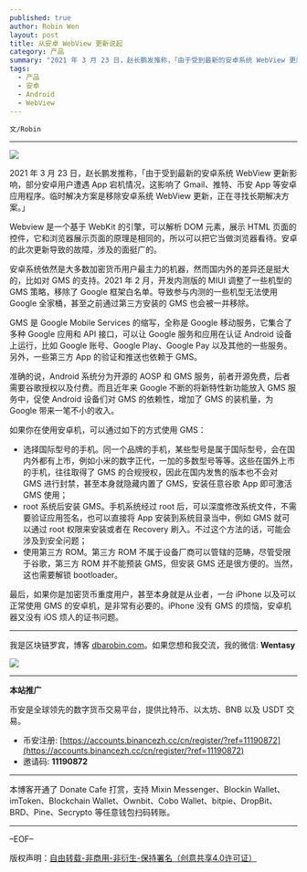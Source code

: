 ```yaml
---
published: true
author: Robin Wen
layout: post
title: 从安卓 WebView 更新说起
category: 产品
summary: "2021 年 3 月 23 日，赵长鹏发推称，「由于受到最新的安卓系统 WebView 更新影响，部分安卓用户遭遇 App 宕机情况，这影响了 Gmail、推特、币安 App 等安卓应用程序。临时解决方案是移除安卓系统 WebView 更新，正在寻找长期解决方案。」最后，如果你是加密货币重度用户，甚至本身就是从业者，一台 iPhone 以及可以正常使用 GMS 的安卓机，是非常有必要的。iPhone 没有 GMS 的烦恼，安卓机器又没有 iOS 烦人的证书问题。"
tags:
  - 产品
  - 安卓
  - Android
  - WebView
---
```


`文/Robin`

***

![](https://cdn.dbarobin.com/0qelfb8.png)

2021 年 3 月 23 日，赵长鹏发推称，「由于受到最新的安卓系统 WebView 更新影响，部分安卓用户遭遇 App 宕机情况，这影响了 Gmail、推特、币安 App 等安卓应用程序。临时解决方案是移除安卓系统 WebView 更新，正在寻找长期解决方案。」

Webview 是一个基于 WebKit 的引擎，可以解析 DOM 元素，展示 HTML 页面的控件，它和浏览器展示页面的原理是相同的，所以可以把它当做浏览器看待。安卓的此次更新导致的故障，涉及的面挺广的。

安卓系统依然是大多数加密货币用户最主力的机器，然而国内外的差异还是挺大的，比如对 GMS 的支持。2021 年 2 月，开发内测版的 MIUI 调整了一些机型的 GMS 策略，移除了 Google 框架白名单。导致参与内测的一些机型无法使用 Google 全家桶，甚至之前通过第三方安装的 GMS 也会被一并移除。

GMS 是 Google Mobile Services 的缩写，全称是 Google 移动服务，它集合了多种 Google 应用和 API 接口，可以让 Google 服务和应用在认证 Android 设备上运行，比如 Google 账号、Google Play、Google Pay 以及其他的一些服务。另外，一些第三方 App 的验证和推送也依赖于 GMS。

准确的说，Android 系统分为开源的 AOSP 和 GMS 服务，前者开源免费，后者需要谷歌授权以及付费。而且近年来 Google 不断的将新特性新功能放入 GMS 服务中，促使 Android 设备们对 GMS 的依赖性，增加了 GMS 的装机量，为 Google 带来一笔不小的收入。

如果你在使用安卓机，可以通过如下的方式使用 GMS：

* 选择国际型号的手机。同一个品牌的手机，某些型号是属于国际型号，会在国内外都有上市，例如小米的数字正代，一加的多数型号等等。这些在国外上市的手机，往往取得了 GMS 的合规授权，因此在国内发售的版本也不会对 GMS 进行封禁，甚至本身就隐藏内置了 GMS，安装任意谷歌 App 即可激活 GMS 使用；
* root 系统后安装 GMS。手机系统经过 root 后，可以深度修改系统文件，不需要验证应用签名，也可以直接将 App 安装到系统目录当中，例如 GMS 就可以通过 root 权限来安装或者在 Recovery 刷入。不过这个方法的话，可能会涉及到安全问题；
* 使用第三方 ROM。第三方 ROM 不属于设备厂商可以管辖的范畴，尽管受限于谷歌，第三方 ROM 并不能预装 GMS，但安装 GMS 还是很方便的。当然，这也需要解锁 bootloader。

最后，如果你是加密货币重度用户，甚至本身就是从业者，一台 iPhone 以及可以正常使用 GMS 的安卓机，是非常有必要的。iPhone 没有 GMS 的烦恼，安卓机器又没有 iOS 烦人的证书问题。

***

我是区块链罗宾，博客 [dbarobin.com](https://dbarobin.com/)。如果您想和我交流，我的微信: **Wentasy**

![](https://cdn.dbarobin.com/v4yywe2.png)

***

**本站推广**

币安是全球领先的数字货币交易平台，提供比特币、以太坊、BNB 以及 USDT 交易。

* 币安注册: [https://accounts.binancezh.cc/cn/register/?ref=11190872](https://accounts.binancezh.cc/cn/register/?ref=11190872)
* 邀请码: **11190872**

***

本博客开通了 Donate Cafe 打赏，支持 Mixin Messenger、Blockin Wallet、imToken、Blockchain Wallet、Ownbit、Cobo Wallet、bitpie、DropBit、BRD、Pine、Secrypto 等任意钱包扫码转账。

<center>
    <div class="--donate-button"
         data-button-id="f8b9df0d-af9a-460d-8258-d3f435445075"
    ></div>
</center>

***

–EOF–

版权声明：[自由转载-非商用-非衍生-保持署名（创意共享4.0许可证）](http://creativecommons.org/licenses/by-nc-nd/4.0/deed.zh)